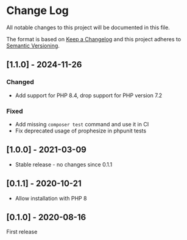 # Change Log

All notable changes to this project will be documented in this file.

The format is based on [Keep a Changelog](http://keepachangelog.com/en/1.0.0/)
and this project adheres to [Semantic Versioning](http://semver.org/spec/v2.0.0.html).

## [1.1.0] - 2024-11-26

### Changed

- Add support for PHP 8.4, drop support for PHP version 7.2

### Fixed

- Add missing `composer test` command and use it in CI
- Fix deprecated usage of prophesize in phpunit tests

## [1.0.0] - 2021-03-09

- Stable release - no changes since 0.1.1

## [0.1.1] - 2020-10-21

* Allow installation with PHP 8

## [0.1.0] - 2020-08-16

First release
